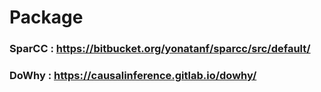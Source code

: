 # Package

### SparCC : https://bitbucket.org/yonatanf/sparcc/src/default/
### DoWhy : https://causalinference.gitlab.io/dowhy/

